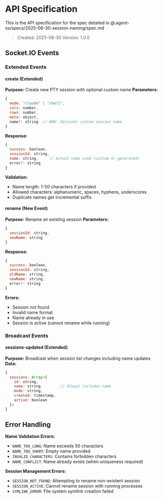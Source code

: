 # API Specification

This is the API specification for the spec detailed in @.agent-os/specs/2025-08-30-session-naming/spec.md

> Created: 2025-08-30
> Version: 1.0.0

## Socket.IO Events

### Extended Events

#### create (Extended)

**Purpose:** Create new PTY session with optional custom name
**Parameters:**

```javascript
{
  mode: "claude" | "shell",
  cols: number,
  rows: number,
  meta: object,
  name?: string  // NEW: Optional custom session name
}
```

**Response:**

```javascript
{
  success: boolean,
  sessionId: string,
  name: string,     // Actual name used (custom or generated)
  error?: string
}
```

**Validation:**

- Name length: 1-50 characters if provided
- Allowed characters: alphanumeric, spaces, hyphens, underscores
- Duplicate names get incremental suffix

#### rename (New Event)

**Purpose:** Rename an existing session
**Parameters:**

```javascript
{
  sessionId: string,
  newName: string
}
```

**Response:**

```javascript
{
  success: boolean,
  sessionId: string,
  oldName: string,
  newName: string,
  error?: string
}
```

**Errors:**

- Session not found
- Invalid name format
- Name already in use
- Session is active (cannot rename while running)

### Broadcast Events

#### sessions-updated (Extended)

**Purpose:** Broadcast when session list changes including name updates
**Data:**

```javascript
{
  sessions: Array<{
    id: string,
    name: string,        // Always includes name
    mode: string,
    created: timestamp,
    active: boolean
  }>
}
```

## Error Handling

**Name Validation Errors:**

- `NAME_TOO_LONG`: Name exceeds 50 characters
- `NAME_TOO_SHORT`: Empty name provided
- `INVALID_CHARACTERS`: Contains forbidden characters
- `NAME_CONFLICT`: Name already exists (when uniqueness required)

**Session Management Errors:**

- `SESSION_NOT_FOUND`: Attempting to rename non-existent session
- `SESSION_ACTIVE`: Cannot rename session with running processes
- `SYMLINK_ERROR`: File system symlink creation failed
